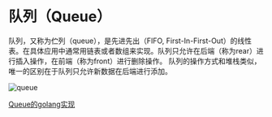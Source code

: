 # 队列（Queue）

队列，又称为伫列（queue），是先进先出（FIFO, First-In-First-Out）的线性表。在具体应用中通常用链表或者数组来实现。队列只允许在后端（称为rear）进行插入操作，在前端（称为front）进行删除操作。
队列的操作方式和堆栈类似，唯一的区别在于队列只允许新数据在后端进行添加。

![queue](https://upload.wikimedia.org/wikipedia/commons/thumb/5/52/Data_Queue.svg/300px-Data_Queue.svg.png)

[Queue的golang实现](https://github.com/TTWShell/algorithms/blob/master/queue/queue.go)
